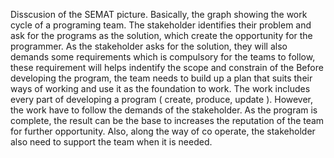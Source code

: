 Disscusion of the SEMAT picture.
Basically, the graph showing the work cycle of a programing team. The stakeholder identifies their problem and ask for the programs as the solution, which create the opportunity for the programmer. As the stakeholder asks for the solution, they will also demands some requirements which is compulsory for the teams to follow, these requirement will helps indentify the scope and constrain of the  Before developing the program, the team needs to build up a plan that suits their ways of working and use it as the foundation to work. The work includes every part of developing a program ( create, produce, update ). However, the work have to follow the demands of the stakeholder.  As the program is complete, the result can be the base to increases the reputation of the team for further opportunity. Also, along the way of co operate, the stakeholder also need to support the team when it is needed.
